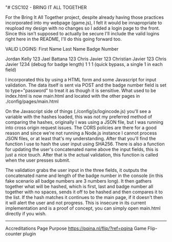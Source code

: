 "# CSC102 - BRING IT ALL TOGETHER

For the Bring It All Together project, despite already having those practices incorporated into my webpage (game.js), I felt it would be innapropriate to reupload my design with no changes so I added a login page to the front. Since this isn't supposed to actually be secure I'll include the valid logins right here in the README, I'll do this going forward too.

VALID LOGINS:
First Name	Last Name	Badge Number

Jordan		Kelly		123
Jael		Battana		123
Chris		Javier		123
Christian	Javier		123
Chris		Javier		1234 	(debug for badge length)
1		1		1	(quick bypass, a single 1 in each field)



I incorporated this by using a HTML form and some Javascript for input validation. The data itself is sent via POST and the badge number field is set to type="password" to treat it as though it is sensitive. What used to be index.html is now main.html and located with the other pages in ./config/pages/main.html

On the Javascript side of things (./config/js/logincode.js) you'll see a variable with the hashes loaded, this was not my preferred method of comparing the hashes, originally I was using a JSON file, but I was running into cross origin request issues. The CORS policies are there for a good reason and since we're not running a Node.js instance I cannot process JSON files, or at least that's my understanding. After that you'll find the function I use to hash the user input using SHA256. There is also a function for updating the user's concatenated name above the input fields, this is just a nice touch. After that is the actual validation, this function is called when the user presses submit.

The validation grabs the user input in the three fields, it outputs the concatenated name and length of the badge number in the console (in this fake scenario all badge numbers are 3 numbers long). It then gathers together what will be hashed, which is first, last and badge number all together with no spaces, sends it off to be hashed and then compares it to the list. If the hash matches it continues to the main page, if it doesn't then it will alert the user and not progress. This is insecure in its current implementation and is a proof of concept, you can simply open main.html directly if you wish.
___________

Accreditations				Page		Purpose
https://pqina.nl/flip/?ref=pqina	Game		Flip-counter plugin